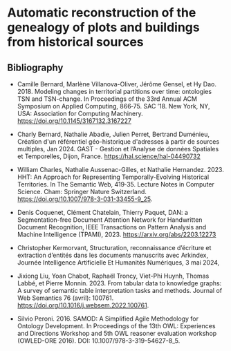 # Automatic reconstruction of the genealogy of plots and buildings from historical sources

## Bibliography

* Camille Bernard, Marlène Villanova-Oliver, Jérôme Gensel, et Hy Dao. 2018. Modeling changes in territorial partitions over time: ontologies TSN and TSN-change. In Proceedings of the 33rd Annual ACM Symposium on Applied Computing, 866‑75. SAC ’18. New York, NY, USA: Association for Computing Machinery. https://doi.org/10.1145/3167132.3167227

* Charly Bernard, Nathalie Abadie, Julien Perret, Bertrand Duménieu, Création d'un référentiel géo-historique d'adresses à partir de sources multiples, Jan 2024. GAST - Gestion et l’Analyse de données Spatiales et Temporelles, Dijon, France. https://hal.science/hal-04490732

* William Charles, Nathalie Aussenac-Gilles, et Nathalie Hernandez. 2023. HHT: An Approach for Representing Temporally-Evolving Historical Territories. In The Semantic Web, 419‑35. Lecture Notes in Computer Science. Cham: Springer Nature Switzerland. https://doi.org/10.1007/978-3-031-33455-9_25.

* Denis Coquenet, Clément Chatelain, Thierry Paquet, DAN: a Segmentation-free Document Attention Network for Handwritten Document Recognition, IEEE Transactions on Pattern Analysis and Machine Intelligence (TPAMI), 2023. https://arxiv.org/abs/2203.12273

* Christopher Kermorvant, Structuration, reconnaissance d’écriture et extraction d’entités dans les documents manuscrits avec Arkindex, Journée Intelligence Artificielle Et Humanités Numériques, 3 mai 2024, 

* Jixiong Liu, Yoan Chabot, Raphaël Troncy, Viet-Phi Huynh, Thomas Labbé, et Pierre Monnin. 2023. From tabular data to knowledge graphs: A survey of semantic table interpretation tasks and methods. Journal of Web Semantics 76 (avril): 100761. https://doi.org/10.1016/j.websem.2022.100761.

* Silvio Peroni. 2016. SAMOD: A Simplified Agile Methodology for Ontology Development. In Proceedings of the 13th OWL: Experiences and Directions Workshop and 5th OWL reasoner evaluation workshop (OWLED-ORE 2016). DOI: 10.1007/978-3-319-54627-8_5.
